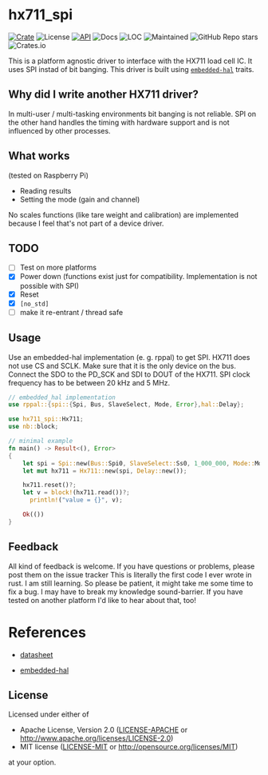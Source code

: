 # hx711_spi

[![Crate](https://img.shields.io/crates/v/hx711_spi?style=plastic)](https://crates.io/crates/hx711_spi)
![License](https://img.shields.io/crates/l/hx711_spi?style=plastic)
[![API](https://docs.rs/hx711_spi/badge.svg)](https://docs.rs/hx711_spi)
![Docs](https://img.shields.io/docsrs/hx711_spi?style=plastic)
![LOC](https://img.shields.io/tokei/lines/github/crjeder/hx711_spi?style=plastic)
![Maintained](https://img.shields.io/maintenance/yes/2021?style=plastic)
![GitHub Repo stars](https://img.shields.io/github/stars/crjeder/hx711_spi?style=plastic)
![Crates.io](https://img.shields.io/crates/d/hx711_spi?style=plastic)

This is a platform agnostic driver to interface with the HX711 load cell IC. It uses SPI instad of bit banging.
This driver is built using [`embedded-hal`][2] traits.

## Why did I write another HX711 driver?
In multi-user / multi-tasking environments bit banging is not reliable. SPI on the other hand handles the timing with hardware support and is not influenced by other processes.

## What works
(tested on Raspberry Pi)

  - Reading results
  - Setting the mode (gain and channel)

No scales functions (like tare weight and calibration) are implemented because I feel that's not part of a device driver.

## TODO

  - [ ] Test on more platforms
  - [X] Power down (functions exist just for compatibility. Implementation is not possible with SPI)
  - [X] Reset
  - [X] `[no_std]`
  - [ ] make it re-entrant / thread safe

## Usage
Use an embedded-hal implementation (e. g. rppal) to get SPI. HX711 does not use CS and SCLK. Make sure that it
is the only device on the bus. Connect the SDO to the PD_SCK and SDI to DOUT of the HX711. SPI clock frequency has to be between 20 kHz and 5 MHz.

```rust
// embedded_hal implementation
use rppal::{spi::{Spi, Bus, SlaveSelect, Mode, Error},hal::Delay};

use hx711_spi::Hx711;
use nb::block;

// minimal example
fn main() -> Result<(), Error>
{
    let spi = Spi::new(Bus::Spi0, SlaveSelect::Ss0, 1_000_000, Mode::Mode0)?;
    let mut hx711 = Hx711::new(spi, Delay::new());

	hx711.reset()?;
    let v = block!(hx711.read())?;
 	  println!("value = {}", v);

    Ok(())
}

```
## Feedback
All kind of feedback is welcome. If you have questions or problems, please post them on the issue tracker
This is literally the first code I ever wrote in rust. I am still learning. So please be patient, it might take me some time to fix a bug. I may have to break my knowledge sound-barrier.
If you have tested on another platform I'd like to hear about that, too!

# References

  - [datasheet][1]

[1]: https://cdn.sparkfun.com/datasheets/Sensors/ForceFlex/hx711_english.pdf

  - [embedded-hal][2]

[2]: https://github.com/rust-embedded/embedded-hal

## License

Licensed under either of

  - Apache License, Version 2.0 ([LICENSE-APACHE](LICENSE-APACHE) or
  http://www.apache.org/licenses/LICENSE-2.0)
  - MIT license ([LICENSE-MIT](LICENSE-MIT) or http://opensource.org/licenses/MIT)

at your option.
